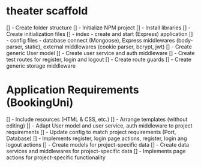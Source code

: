 # theater scaffold

[] - Create folder structure
[] - Initialize NPM project
[] - Install libraries
[] - Create initialization files
[] - index - create and start (Express) application
[] - config files - database connect (Mongoose), Express middlewares (body-parser, static),
external middlewares (cookie parser, bcrypt, jwt)
[] - Create generic User model
[] - Create user service and auth middleware
[] - Create test routes for register, login and logout
[] - Create route guards
[] - Create generic storage middleware

# Application Requirements (BookingUni)

[] - Include resources (HTML & CSS, etc.)
[] - Arrange templates (without editing)
[] - Adapt User model and user service, auth middleware to project requirements
[] - Update config to match project requirements (Port, Database)
[] - Implements register, login page actions, register, login ang logout actions
[] - Create models for project-specific data
[] - Create data services and middlewares for project-specific data
[] - Implements page actions for project-specific functionality